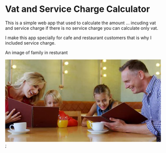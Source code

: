 # Vat and Service Charge Calculator

This is a simple web app that used to calculate the amount ... incuding vat and service charge if there is no service charge you can calculate only vat.

I make this app specially for cafe and restaurant customers that is why I included service charge.

An image of family in resturant

![family in resturant](./src/img/bg-img-1.jpg);
